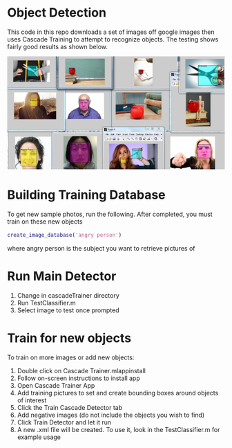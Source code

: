 # Object Detection

This code in this repo downloads a set of images off google images then uses Cascade Training to attempt to recognize objects.  The testing shows fairly good results as shown below.

<p align="center">
  <img src="Results.png" alt="Object Recognition Results"/>
</p>


# Building Training Database 

To get new sample photos, run the following.  After completed, you must train on these new objects

```matlab
create_image_database('angry person') 
```
where angry person is the subject you want to retrieve pictures of

# Run Main Detector

1) Change in cascadeTrainer directory 
2) Run TestClassifier.m 
3) Select image to test once prompted 


# Train for new objects

To train on more images or add new objects: 
1) Double click on Cascade Trainer.mlappinstall 
2) Follow on-screen instructions to install app 
3) Open Cascade Trainer App 
4) Add training pictures to set and create bounding boxes around objects of interest 
5) Click the Train Cascade Detector tab 
6) Add negative images (do not include the objects you wish to find) 
7) Click Train Detector and let it run 
8) A new .xml file will be created. To use it, look in the TestClassifier.m for example usage